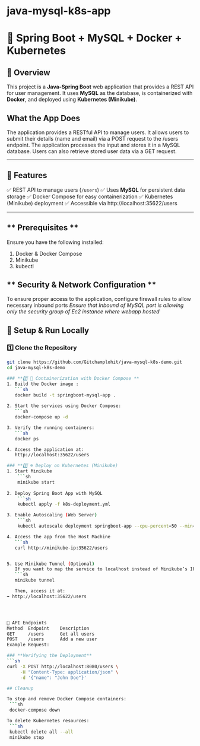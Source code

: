 # java-mysql-k8s-app

# 🚀 Spring Boot + MySQL + Docker + Kubernetes

## 📌 Overview
This project is a **Java-Spring Boot** web application that provides a REST API for user management.
It uses **MySQL** as the database, is containerized with **Docker**, and deployed using **Kubernetes (Minikube)**.

## What the App Does

The application provides a RESTful API to manage users. It allows users to submit their details (name and email) via a POST request to the /users endpoint. The application processes the input and stores it in a MySQL database. Users can also retrieve stored user data via a GET request.

---

## **📜 Features**
✅ REST API to manage users (`/users`)
✅ Uses **MySQL** for persistent data storage
✅ Docker Compose for easy containerization
✅ Kubernetes (Minikube) deployment
✅ Accessible via http://localhost:35622/users

---
## ** Prerequisites **
Ensure you have the following installed:

1. Docker & Docker Compose
2. Minikube
3. kubectl

## ** Security & Network Configuration **

To ensure proper access to the application, configure firewall rules to allow necessary inbound ports
*Ensure that Inbound of MySQL port is allowing only the security group of Ec2 instance where webapp hosted*

## **🔧 Setup & Run Locally**

### **1️⃣ Clone the Repository**
```sh
git clone https://github.com/Gitchamplohit/java-mysql-k8s-demo.git
cd java-mysql-k8s-demo

### **2️⃣ 🐳 Containerization with Docker Compose **
1. Build the Docker image :
   ```sh
   docker build -t springboot-mysql-app .
   
2. Start the services using Docker Compose:
   ```sh
   docker-compose up -d

3. Verify the running containers:
   ```sh
   docker ps

4. Access the application at:
   http://localhost:35622/users

### **3️⃣ ☸️ Deploy on Kubernetes (Minikube)
1️. Start Minikube 
    ```sh
    minikube start
    
2️. Deploy Spring Boot App with MySQL
    ```sh
    kubectl apply -f k8s-deployment.yml

3️. Enable Autoscaling (Web Server)
    ```sh
    kubectl autoscale deployment springboot-app --cpu-percent=50 --min=1 --max=5

4. Access the app from the Host Machine
   ```sh
   curl http://minikube-ip:35622/users


5. Use Minikube Tunnel (Optional)
   If you want to map the service to localhost instead of Minikube’s IP:
   ```sh
   minikube tunnel

   Then, access it at:
➡️ http://localhost:35622/users




📜 API Endpoints
Method	Endpoint	Description
GET	    /users	    Get all users
POST	/users	    Add a new user
Example Request:

### **Verifying the Deployment**
```sh
curl -X POST http://localhost:8080/users \
     -H "Content-Type: application/json" \
     -d '{"name": "John Doe"}'

## Cleanup

To stop and remove Docker Compose containers:
 ```sh
 docker-compose down

To delete Kubernetes resources:
 ```sh
 kubectl delete all --all
 minikube stop
